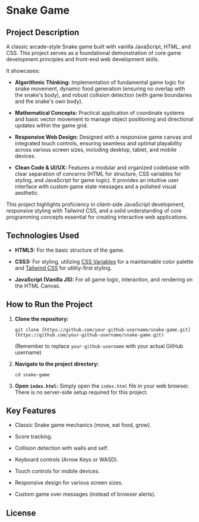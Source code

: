 # Snake Game

## Project Description

A classic arcade-style Snake game built with vanilla JavaScript, HTML, and CSS. This project serves as a foundational demonstration of core game development principles and front-end web development skills.

It showcases:

* **Algorithmic Thinking:** Implementation of fundamental game logic for snake movement, dynamic food generation (ensuring no overlap with the snake's body), and robust collision detection (with game boundaries and the snake's own body).

* **Mathematical Concepts:** Practical application of coordinate systems and basic vector movement to manage object positioning and directional updates within the game grid.

* **Responsive Web Design:** Designed with a responsive game canvas and integrated touch controls, ensuring seamless and optimal playability across various screen sizes, including desktop, tablet, and mobile devices.

* **Clean Code & UI/UX:** Features a modular and organized codebase with clear separation of concerns (HTML for structure, CSS variables for styling, and JavaScript for game logic). It provides an intuitive user interface with custom game state messages and a polished visual aesthetic.

This project highlights proficiency in client-side JavaScript development, responsive styling with Tailwind CSS, and a solid understanding of core programming concepts essential for creating interactive web applications.

## Technologies Used

* **HTML5:** For the basic structure of the game.

* **CSS3:** For styling, utilizing [CSS Variables](https://developer.mozilla.org/en-US/docs/Web/CSS/Using_CSS_custom_properties) for a maintainable color palette and [Tailwind CSS](https://tailwindcss.com/) for utility-first styling.

* **JavaScript (Vanilla JS):** For all game logic, interaction, and rendering on the HTML Canvas.

## How to Run the Project

1.  **Clone the repository:**

    ```
    git clone [https://github.com/your-github-username/snake-game.git](https://github.com/your-github-username/snake-game.git)
    
    ```

    (Remember to replace `your-github-username` with your actual GitHub username)

2.  **Navigate to the project directory:**

    ```
    cd snake-game
    
    ```

3.  **Open `index.html`:** Simply open the `index.html` file in your web browser. There is no server-side setup required for this project.

## Key Features

* Classic Snake game mechanics (move, eat food, grow).

* Score tracking.

* Collision detection with walls and self.

* Keyboard controls (Arrow Keys or WASD).

* Touch controls for mobile devices.

* Responsive design for various screen sizes.

* Custom game over messages (instead of browser alerts).

## License

